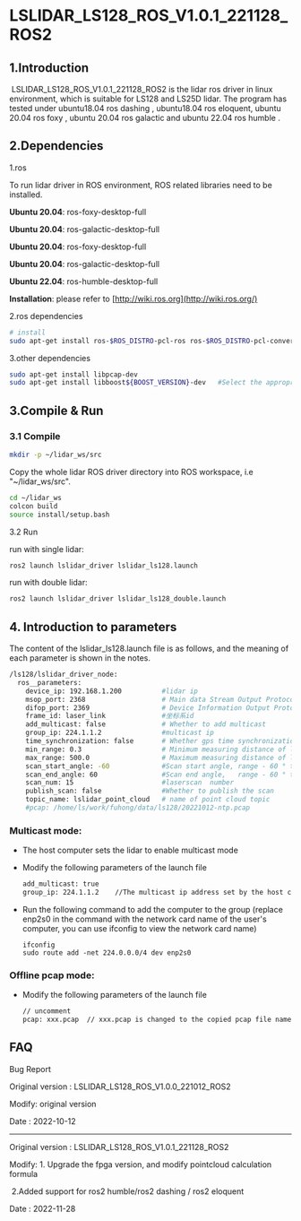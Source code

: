 # LSLIDAR_LS128_ROS_V1.0.1_221128_ROS2

## 1.Introduction
​		LSLIDAR_LS128_ROS_V1.0.1_221128_ROS2 is the lidar ros driver in linux environment, which is suitable for LS128 and LS25D  lidar. The program has  tested under ubuntu18.04 ros dashing , ubuntu18.04 ros eloquent, ubuntu 20.04 ros foxy , ubuntu 20.04 ros galactic and ubuntu 22.04 ros humble .

## 2.Dependencies

1.ros

To run lidar driver in ROS environment, ROS related libraries need to be installed.

**Ubuntu 20.04**: ros-foxy-desktop-full

**Ubuntu 20.04**: ros-galactic-desktop-full

**Ubuntu 20.04**: ros-foxy-desktop-full

**Ubuntu 20.04**: ros-galactic-desktop-full

**Ubuntu 22.04**: ros-humble-desktop-full

**Installation**: please refer to [http://wiki.ros.org](http://wiki.ros.org/)

2.ros dependencies

```bash
# install
sudo apt-get install ros-$ROS_DISTRO-pcl-ros ros-$ROS_DISTRO-pcl-conversions 
```

3.other dependencies

~~~bash
sudo apt-get install libpcap-dev
sudo apt-get install libboost${BOOST_VERSION}-dev   #Select the appropriate version
~~~

## 3.Compile & Run

### 3.1 Compile

~~~bash
mkdir -p ~/lidar_ws/src
~~~

Copy the whole lidar ROS driver directory into ROS workspace, i.e "~/lidar_ws/src".

~~~bash
cd ~/lidar_ws
colcon build
source install/setup.bash
~~~

3.2 Run

run with single lidar:

~~~bash
ros2 launch lslidar_driver lslidar_ls128.launch
~~~

run with double lidar:

~~~bash
ros2 launch lslidar_driver lslidar_ls128_double.launch
~~~

## 4. Introduction to parameters

The content of the lslidar_ls128.launch file is as follows, and the meaning of each parameter is shown in the notes.

~~~bash
/ls128/lslidar_driver_node:
  ros__parameters:
    device_ip: 192.168.1.200          #lidar ip
    msop_port: 2368                   # Main data Stream Output Protocol packet port
    difop_port: 2369                  # Device Information Output Protocol packet port
    frame_id: laser_link              #坐标系id
    add_multicast: false              # Whether to add multicast
    group_ip: 224.1.1.2               #multicast ip
    time_synchronization: false       # Whether gps time synchronization
    min_range: 0.3                    # Minimum measuring distance of lidar
    max_range: 500.0                  # Maximum measuring distance of lidar
    scan_start_angle: -60             #Scan start angle, range - 60 ° to 60 °
    scan_end_angle: 60                #Scan end angle,   range - 60 ° to 60 °
    scan_num: 15                      #laserscan  number
    publish_scan: false               #Whether to publish the scan
    topic_name: lslidar_point_cloud   # name of point cloud topic
    #pcap: /home/ls/work/fuhong/data/ls128/20221012-ntp.pcap                        #Uncomment to read the data from the pcap file, and add the comment to read the data from the radar
~~~

### Multicast mode:

- The host computer sets the lidar to enable multicast mode

- Modify the following parameters of the launch file

  ~~~xml
  add_multicast: true
  group_ip: 224.1.1.2    //The multicast ip address set by the host computer
  ~~~

- Run the following command to add the computer to the group (replace enp2s0 in the command with the network card name of the user's computer, you can use ifconfig to view the network card name)

  ~~~shell
  ifconfig
  sudo route add -net 224.0.0.0/4 dev enp2s0
  ~~~



### Offline pcap mode:

- Modify the following parameters of the launch file

  ~~~xml
  // uncomment
  pcap: xxx.pcap  // xxx.pcap is changed to the copied pcap file name
  ~~~



## FAQ

Bug Report

Original version : LSLIDAR_LS128_ROS_V1.0.0_221012_ROS2

Modify:  original version

Date    : 2022-10-12

----------------

Original version : LSLIDAR_LS128_ROS_V1.0.1_221128_ROS2

Modify:  1. Upgrade the fpga version, and modify pointcloud calculation formula

​               2.Added support for ros2 humble/ros2 dashing / ros2 eloquent

Date    : 2022-11-28
